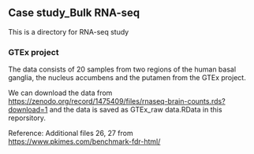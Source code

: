 ## Case study_Bulk RNA-seq

This is a directory for RNA-seq study

### GTEx project

The data consists of 20 samples from two regions of the human basal ganglia, the nucleus accumbens and the putamen from the GTEx project.

We can download the data from https://zenodo.org/record/1475409/files/rnaseq-brain-counts.rds?download=1 and the data is saved as GTEx_raw data.RData in this reporsitory.

Reference: Additional files 26, 27 from https://www.pkimes.com/benchmark-fdr-html/